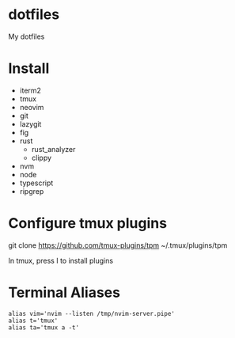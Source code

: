 # dotfiles
My dotfiles

# Install

* iterm2
* tmux
* neovim
* git
* lazygit
* fig
* rust
	* rust_analyzer
	* clippy
* nvm
* node
* typescript
* ripgrep

# Configure tmux plugins

git clone https://github.com/tmux-plugins/tpm ~/.tmux/plugins/tpm

In tmux, press <C-a>I to install plugins

# Terminal Aliases

```
alias vim='nvim --listen /tmp/nvim-server.pipe'
alias t='tmux'
alias ta='tmux a -t'
```
